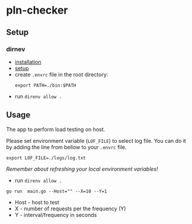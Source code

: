 # pln-checker

## Setup

### dirnev

- [installation](https://direnv.net/docs/installation.html)
- [setup](https://direnv.net/docs/hook.html)
- create `.envrc` file in the root directory:
    ```
    export PATH=./bin:$PATH
    ```
- run `direnv allow .`

## Usage

The app to perform load testing on host.

Please set environment variable (`LOF_FILE`) to select log file.
You can do it by adding the line from bellow to your `.envrc` file.
```
export LOF_FILE=./logs/log.txt
```
*Remember about refreshing your local environment variables!*
- run `direnv allow .`

`go run  main.go --Host="" --X=10 --Y=1`
- Host - host to test
- X - number of requests per the frequency (Y)
- Y - interval/frequency in seconds